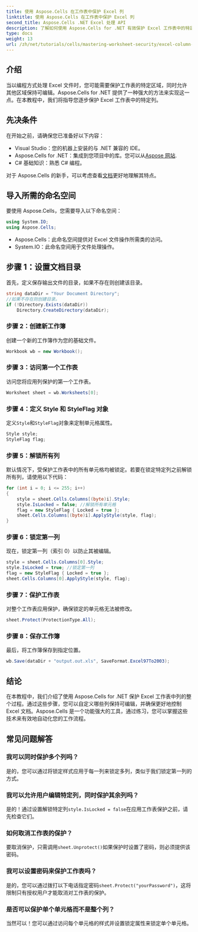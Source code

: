 ```yaml
---
title: 使用 Aspose.Cells 在工作表中保护 Excel 列
linktitle: 使用 Aspose.Cells 在工作表中保护 Excel 列
second_title: Aspose.Cells .NET Excel 处理 API
description: 了解如何使用 Aspose.Cells for .NET 有效保护 Excel 工作表中的特定列。本分步教程涵盖了从设置环境到保存受保护的 Excel 文件的所有内容。
type: docs
weight: 13
url: /zh/net/tutorials/cells/mastering-worksheet-security/excel-column-protection/
---
```

## 介绍

当以编程方式处理 Excel 文件时，您可能需要保护工作表的特定区域，同时允许其他区域保持可编辑。Aspose.Cells for .NET 提供了一种强大的方法来实现这一点。在本教程中，我们将指导您逐步保护 Excel 工作表中的特定列。

## 先决条件
在开始之前，请确保您已准备好以下内容：
- Visual Studio：您的机器上安装的与 .NET 兼容的 IDE。
-  Aspose.Cells for .NET：集成到您项目中的库。您可以从[Aspose 网站](https://releases.aspose.com/cells/net/).
- C# 基础知识：熟悉 C# 编程。

对于 Aspose.Cells 的新手，可以考虑查看[文档](https://reference.aspose.com/cells/net/)更好地理解其特点。

## 导入所需的命名空间
要使用 Aspose.Cells，您需要导入以下命名空间：

```csharp
using System.IO;
using Aspose.Cells;
```
- Aspose.Cells：此命名空间提供对 Excel 文件操作所需类的访问。
- System.IO：此命名空间用于文件处理操作。

## 步骤 1：设置文档目录

首先，定义保存输出文件的目录，如果不存在则创建该目录。

```csharp
string dataDir = "Your Document Directory";
//如果不存在则创建目录。
if (!Directory.Exists(dataDir))
    Directory.CreateDirectory(dataDir);
```

### 步骤 2：创建新工作簿
创建一个新的工作簿作为您的基础文件。

```csharp
Workbook wb = new Workbook();
```

### 步骤 3：访问第一个工作表
访问您将应用列保护的第一个工作表。

```csharp
Worksheet sheet = wb.Worksheets[0];
```

### 步骤 4：定义 Style 和 StyleFlag 对象
定义`Style`和`StyleFlag`对象来定制单元格属性。

```csharp
Style style;
StyleFlag flag;
```

### 步骤 5：解锁所有列
默认情况下，受保护工作表中的所有单元格均被锁定。若要在锁定特定列之前解锁所有列，请使用以下代码：

```csharp
for (int i = 0; i <= 255; i++)
{
    style = sheet.Cells.Columns[(byte)i].Style;
    style.IsLocked = false; //解锁所有单元格
    flag = new StyleFlag { Locked = true };
    sheet.Cells.Columns[(byte)i].ApplyStyle(style, flag);
}
```

### 步骤 6：锁定第一列
现在，锁定第一列（索引 0）以防止其被编辑。

```csharp
style = sheet.Cells.Columns[0].Style;
style.IsLocked = true; //锁定第一列
flag = new StyleFlag { Locked = true };
sheet.Cells.Columns[0].ApplyStyle(style, flag);
```

### 步骤 7：保护工作表
对整个工作表应用保护，确保锁定的单元格无法被修改。

```csharp
sheet.Protect(ProtectionType.All);
```

### 步骤 8：保存工作簿
最后，将工作簿保存到指定位置。

```csharp
wb.Save(dataDir + "output.out.xls", SaveFormat.Excel97To2003);
```

## 结论
在本教程中，我们介绍了使用 Aspose.Cells for .NET 保护 Excel 工作表中列的整个过程。通过这些步骤，您可以自定义哪些列保持可编辑，并确保更好地控制 Excel 文档。Aspose.Cells 是一个功能强大的工具，通过练习，您可以掌握这些技术来有效地自动化您的工作流程。

## 常见问题解答

### 我可以同时保护多个列吗？
是的，您可以通过将锁定样式应用于每一列来锁定多列，类似于我们锁定第一列的方式。

### 我可以允许用户编辑特定列，同时保护其余列吗？
是的！通过设置解锁特定列`style.IsLocked = false`在应用工作表保护之前，请先检查它们。

### 如何取消工作表的保护？
要取消保护，只需调用`sheet.Unprotect()`如果保护时设置了密码，则必须提供该密码。

### 我可以设置密码来保护工作表吗？
是的，您可以通过拨打以下电话指定密码`sheet.Protect("yourPassword")`，这将限制只有授权用户才能取消对工作表的保护。

### 是否可以保护单个单元格而不是整个列？
当然可以！您可以通过访问每个单元格的样式并设置锁定属性来锁定单个单元格。
